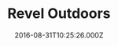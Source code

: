 ---
date: 2016-08-31T10:25:26.000Z
title: Revel Outdoors
latitude: 52.2464629860202
longitude: 0.7144916887752898
url: http://www.reveloutdoors.co.uk
category: checkin
---
